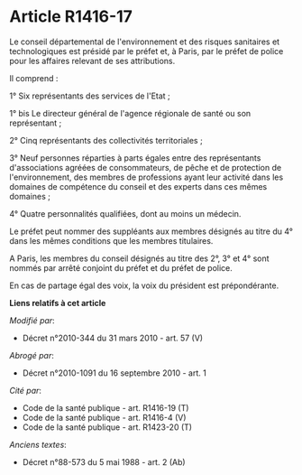 # Article R1416-17

Le conseil départemental de l'environnement et des risques sanitaires et technologiques est présidé par le préfet et, à
Paris, par le préfet de police pour les affaires relevant de ses attributions.

Il comprend :

1° Six représentants des services de l'Etat ;

1° bis Le directeur général  de l'agence régionale de santé ou son représentant ; 

2° Cinq représentants des collectivités territoriales ;

3° Neuf personnes réparties à parts égales entre des représentants d'associations agréées de consommateurs, de pêche et de
protection de l'environnement, des membres de professions ayant leur activité dans les domaines de compétence du conseil et
des experts dans ces mêmes domaines ;

4° Quatre personnalités qualifiées, dont au moins un médecin.

Le préfet peut nommer des suppléants aux membres désignés au titre du 4° dans les mêmes conditions que les membres
titulaires.

A Paris, les membres du conseil désignés au titre des 2°, 3° et 4° sont nommés par arrêté conjoint du préfet et du préfet de
police.

En cas de partage égal des voix, la voix du président est prépondérante.

**Liens relatifs à cet article**

_Modifié par_:

  - Décret n°2010-344 du 31 mars 2010 - art. 57 (V)

_Abrogé par_:

  - Décret n°2010-1091 du 16 septembre 2010 - art. 1

_Cité par_:

  - Code de la santé publique - art. R1416-19 (T)
  - Code de la santé publique - art. R1416-4 (V)
  - Code de la santé publique - art. R1423-20 (T)

_Anciens textes_:

  - Décret n°88-573 du 5 mai 1988 - art. 2 (Ab)
